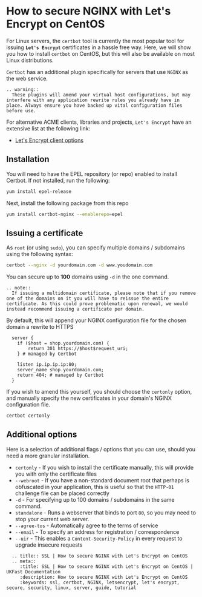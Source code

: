 # How to secure NGINX with Let's Encrypt on CentOS

For Linux servers, the `certbot` tool is currently the most popular tool for issuing **`Let's Encrypt`** certificates in a hassle free way. Here, we will show you how to install `certbot` on CentOS, but this will also be available on most Linux distributions.

`Certbot` has an additional plugin specifically for servers that use `NGINX` as the web service.

```eval_rst
.. warning::
  These plugins will amend your virtual host configurations, but may interfere with any application rewrite rules you already have in place. Always ensure you have backed up vital configuration files before use.
```

For alternative ACME clients, libraries and projects, `Let's Encrypt` have an extensive list at the following link:

* [Let's Encrypt client options](https://letsencrypt.org/docs/client-options/)

## Installation

You will need to have the EPEL repository (or repo) enabled to install Certbot. If not installed, run the following:

```bash
yum install epel-release
```

Next, install the following package from this repo

```bash
yum install certbot-nginx --enablerepo=epel
```

## Issuing a certificate

As `root` (or using `sudo`), you can specify multiple domains / subdomains using the following syntax:

```bash
certbot --nginx -d yourdomain.com -d www.youdomain.com
```

You can secure up to **100** domains using `-d` in the one command.

```eval_rst
.. note::
  If issuing a multidomain certificate, please note that if you remove one of the domains on it you will have to reissue the entire certificate. As this could prove problematic upon renewal, we would instead recommend issuing a certificate per domain.
```

By default, this will append your NGINX configuration file for the chosen domain a rewrite to HTTPS

```nginx
  server {
    if ($host = shop.yourdomain.com) {
        return 301 https://$host$request_uri;
    } # managed by Certbot

    listen ip.ip.ip.ip:80;
    server_name shop.yourdomain.com;
    return 404; # managed by Certbot
  }
```

If you wish to amend this yourself, you should choose the `certonly` option, and manually specify the new certificates in your domain's NGINX configuration file.

```bash
certbot certonly

```

##  Additional options

Here is a selection of additional flags / options that you can use, should you need a more granular installation.

* `certonly` -  If you wish to install the certificate manually, this will provide you with only the certificate files
* `--webroot` - If you have a non-standard document root that perhaps is obfuscated in your application, this is useful so that the `HTTP-01` challenge file can be placed correctly
* `-d` - For specifying up to 100 domains / subdomains in the same command.
* `standalone` - Runs a webserver that binds to port `80`, so you may need to stop your current web server.
* `--agree-tos` - Automatically agree to the terms of service
* `--email` - To specify an address for registration / correspondence
* `--uir` - This enables a `Content-Security-Policy` in every request to upgrade insecure requests

```eval_rst
  .. title:: SSL | How to secure NGINX with Let's Encrypt on CentOS
  .. meta::
     :title: SSL | How to secure NGINX with Let's Encrypt on CentOS | UKFast Documentation
     :description: How to secure NGINX with Let's Encrypt on CentOS
     :keywords: ssl, certbot, NGINX, letsencrypt, let's encrypt, secure, security, linux, server, guide, tutorial
```
